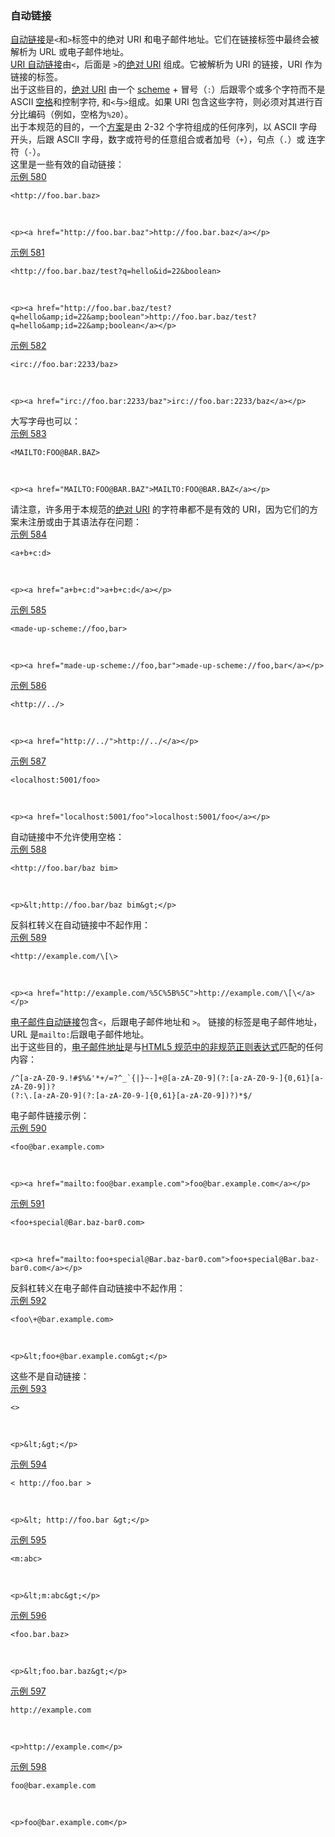 ### 自动链接

[自动链接](https://github.github.com/gfm/#autolink)是`<`和`>`标签中的绝对 URI 和电子邮件地址。它们在链接标签中最终会被解析为 URL 或电子邮件地址。  
[URI 自动链接](https://github.github.com/gfm/#uri-autolink)由`<`，后面是 `>`的[绝对 URI](https://github.github.com/gfm/#absolute-uri) 组成。它被解析为 URI 的链接，URI 作为链接的标签。  
出于这些目的，[绝对 URI](https://github.github.com/gfm/#absolute-uri) 由一个 [scheme](https://github.github.com/gfm/#scheme) + 冒号（`:`）后跟零个或多个字符而不是 ASCII [空格](https://github.github.com/gfm/#whitespace)和控制字符, 和`<`与`>`组成。如果 URI 包含这些字符，则必须对其进行百分比编码（例如，空格为`%20`）。  
出于本规范的目的，一个[方案](https://github.github.com/gfm/#scheme)是由 2-32 个字符组成的任何序列，以 ASCII 字母开头，后跟 ASCII 字母，数字或符号的任意组合或者加号（`+`），句点（`.`）或 连字符（`-`）。  
这里是一些有效的自动链接：  
[示例 580](https://github.github.com/gfm/#example-580)  

    <http://foo.bar.baz>

   

    <p><a href="http://foo.bar.baz">http://foo.bar.baz</a></p>

[示例 581](https://github.github.com/gfm/#example-581)  

    <http://foo.bar.baz/test?q=hello&id=22&boolean>

   

    <p><a href="http://foo.bar.baz/test?q=hello&amp;id=22&amp;boolean">http://foo.bar.baz/test?q=hello&amp;id=22&amp;boolean</a></p>

[示例 582](https://github.github.com/gfm/#example-582)  

    <irc://foo.bar:2233/baz>

   

    <p><a href="irc://foo.bar:2233/baz">irc://foo.bar:2233/baz</a></p>

大写字母也可以：  
[示例 583](https://github.github.com/gfm/#example-583)  

    <MAILTO:FOO@BAR.BAZ>

   

    <p><a href="MAILTO:FOO@BAR.BAZ">MAILTO:FOO@BAR.BAZ</a></p>

请注意，许多用于本规范的[绝对 URI](https://github.github.com/gfm/#absolute-uri) 的字符串都不是有效的 URI，因为它们的方案未注册或由于其语法存在问题：  
[示例 584](https://github.github.com/gfm/#example-584)  

    <a+b+c:d>

   

    <p><a href="a+b+c:d">a+b+c:d</a></p>

[示例 585](https://github.github.com/gfm/#example-585)  

    <made-up-scheme://foo,bar>

   

    <p><a href="made-up-scheme://foo,bar">made-up-scheme://foo,bar</a></p>

[示例 586](https://github.github.com/gfm/#example-586)  

    <http://../>

   

    <p><a href="http://../">http://../</a></p>

[示例 587](https://github.github.com/gfm/#example-587)  

    <localhost:5001/foo>

   

    <p><a href="localhost:5001/foo">localhost:5001/foo</a></p>

自动链接中不允许使用空格：  
[示例 588](https://github.github.com/gfm/#example-588)  

    <http://foo.bar/baz bim>

   

    <p>&lt;http://foo.bar/baz bim&gt;</p>

反斜杠转义在自动链接中不起作用：  
[示例 589](https://github.github.com/gfm/#example-589)  

    <http://example.com/\[\>

   

    <p><a href="http://example.com/%5C%5B%5C">http://example.com/\[\</a></p>

[电子邮件自动链接](https://github.github.com/gfm/#email-autolink)包含`<`，后跟电子邮件地址和 `>`。 链接的标签是电子邮件地址，URL 是`mailto:`后跟电子邮件地址。  
出于这些目的，[电子邮件地址](https://github.github.com/gfm/#email-address)是与[HTML5 规范中的非规范正则表达式](https://html.spec.whatwg.org/multipage/forms.html#e-mail-state-(type=email))匹配的任何内容：
  

    /^[a-zA-Z0-9.!#$%&'*+/=?^_`{|}~-]+@[a-zA-Z0-9](?:[a-zA-Z0-9-]{0,61}[a-zA-Z0-9])?
    (?:\.[a-zA-Z0-9](?:[a-zA-Z0-9-]{0,61}[a-zA-Z0-9])?)*$/

电子邮件链接示例：  
[示例 590](https://github.github.com/gfm/#example-590)  

    <foo@bar.example.com>

   

    <p><a href="mailto:foo@bar.example.com">foo@bar.example.com</a></p>

[示例 591](https://github.github.com/gfm/#example-591)  

    <foo+special@Bar.baz-bar0.com>

   

    <p><a href="mailto:foo+special@Bar.baz-bar0.com">foo+special@Bar.baz-bar0.com</a></p>

反斜杠转义在电子邮件自动链接中不起作用：  
[示例 592](https://github.github.com/gfm/#example-592)  

    <foo\+@bar.example.com>

   

    <p>&lt;foo+@bar.example.com&gt;</p>

这些不是自动链接：  
[示例 593](https://github.github.com/gfm/#example-593)  

    <>

   

    <p>&lt;&gt;</p>

[示例 594](https://github.github.com/gfm/#example-594)  

    < http://foo.bar >

   

    <p>&lt; http://foo.bar &gt;</p>

[示例 595](https://github.github.com/gfm/#example-595)  

    <m:abc>

   

    <p>&lt;m:abc&gt;</p>

[示例 596](https://github.github.com/gfm/#example-596)  

    <foo.bar.baz>

   

    <p>&lt;foo.bar.baz&gt;</p>

[示例 597](https://github.github.com/gfm/#example-597)  

    http://example.com

   

    <p>http://example.com</p>

[示例 598](https://github.github.com/gfm/#example-598)  

    foo@bar.example.com

   

    <p>foo@bar.example.com</p>

